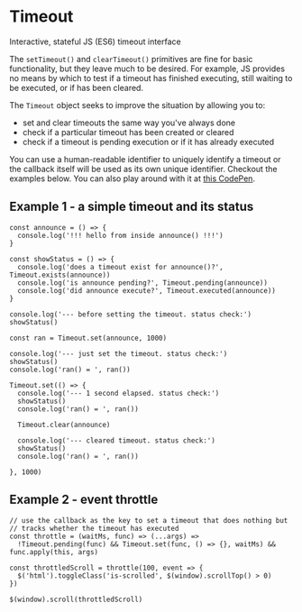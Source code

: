 # Timeout
Interactive, stateful JS (ES6) timeout interface

The `setTimeout()` and `clearTimeout()` primitives are fine for basic functionality, but they leave much to be desired. For example, JS provides no means by which to test if a timeout has finished executing, still waiting to be executed, or if has been cleared.

The `Timeout` object seeks to improve the situation by allowing you to:
* set and clear timeouts the same way you've always done
* check if a particular timeout has been created or cleared
* check if a timeout is pending execution or if it has already executed

You can use a human-readable identifier to uniquely identify a timeout or the callback itself will be used as its own unique identifier. Checkout the examples below. You can also play around with it at [this CodePen](http://codepen.io/rommelsantor/pen/Pbepde).

## Example 1 - a simple timeout and its status
```
const announce = () => {
  console.log('!!! hello from inside announce() !!!')
}

const showStatus = () => {
  console.log('does a timeout exist for announce()?', Timeout.exists(announce))
  console.log('is announce pending?', Timeout.pending(announce))
  console.log('did announce execute?', Timeout.executed(announce))
}

console.log('--- before setting the timeout. status check:')
showStatus()

const ran = Timeout.set(announce, 1000)

console.log('--- just set the timeout. status check:')
showStatus()
console.log('ran() = ', ran())

Timeout.set(() => {
  console.log('--- 1 second elapsed. status check:')
  showStatus()
  console.log('ran() = ', ran())
  
  Timeout.clear(announce)
  
  console.log('--- cleared timeout. status check:')
  showStatus()
  console.log('ran() = ', ran())
  
}, 1000)
```

## Example 2 - event throttle
```
// use the callback as the key to set a timeout that does nothing but
// tracks whether the timeout has executed
const throttle = (waitMs, func) => (...args) =>
  !Timeout.pending(func) && Timeout.set(func, () => {}, waitMs) && func.apply(this, args)

const throttledScroll = throttle(100, event => {
  $('html').toggleClass('is-scrolled', $(window).scrollTop() > 0)
})

$(window).scroll(throttledScroll)
```
